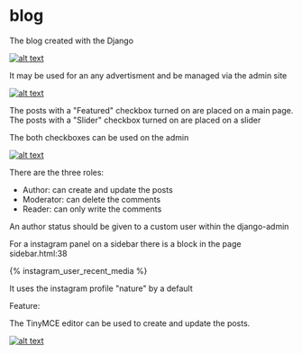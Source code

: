 # blog

The blog created with the Django

[![alt text](https://github.com/Denis-Gerashchenko/CV/blob/master/Screenshot_11.png "index")](https://nblog.tech/)

It may be used for an any advertisment and be managed via the admin site

[![alt text](https://github.com/Denis-Gerashchenko/CV/blob/master/Screenshot_6.png "/admin")](https://nblog.tech/)

The posts with a "Featured" checkbox turned on are placed on a main page.
The posts with a "Slider" checkbox turned on are placed on a slider

The both checkboxes can be used on the admin

[![alt text](https://github.com/Denis-Gerashchenko/CV/blob/master/Screenshot_7.png "/blog")](https://nblog.tech/)

There are the three roles:

- Author: can create and update the posts
- Moderator: can delete the comments
- Reader: can only write the comments

An author status should be given to a custom user within the django-admin

For a instagram panel on a sidebar there is a block in the page sidebar.html:38

{% instagram_user_recent_media <nstagram userprofile id> %}
  
It uses the instagram profile "nature" by a default

Feature:

The TinyMCE editor can be used to create and update the posts.

[![alt text](https://github.com/Denis-Gerashchenko/CV/blob/master/Screenshot_12.png "/update")](https://nblog.tech/)
